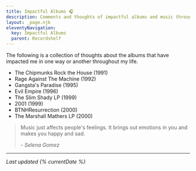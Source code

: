 ```yaml
---
title: Impactful Albums 🎧
description: Comments and thoughts of impactful albums and music throughout my lifetime.
layout: _page.njk
eleventyNavigation:
  key: Impactful Albums
  parent: Recordshelf
---
```


The following is a collection of thoughts about the albums that have impacted me in one way or another throughout my life.

- The Chipmunks Rock the House (1991)
- Rage Against The Machine (1992)
- Gangsta's Paradise (1995)
- Evil Empire (1996)
- The Slim Shady LP (1999)
- 2001 (1999)
- BTNHResurrection (2000)
- The Marshall Mathers LP (2000)

> Music just affects people's feelings. It brings out emotions in you and makes you happy and sad.
>
> <cite>- Selena Gomez</cite>

---

_Last updated {% currentDate %}_